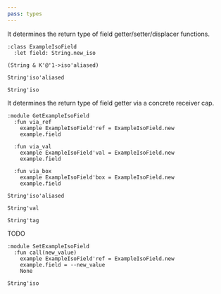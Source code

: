 ```yaml
---
pass: types
---
```


It determines the return type of field getter/setter/displacer functions.

```savi
:class ExampleIsoField
  :let field: String.new_iso
```
```types.return ExampleIsoField.field
(String & K'@'1->iso'aliased)
```
```types.return ExampleIsoField.field=
String'iso'aliased
```
```types.return ExampleIsoField.field<<=
String'iso
```

It determines the return type of field getter via a concrete receiver cap.

```savi
:module GetExampleIsoField
  :fun via_ref
    example ExampleIsoField'ref = ExampleIsoField.new
    example.field

  :fun via_val
    example ExampleIsoField'val = ExampleIsoField.new
    example.field

  :fun via_box
    example ExampleIsoField'box = ExampleIsoField.new
    example.field
```
```types.return GetExampleIsoField.via_ref
String'iso'aliased
```
```types.return GetExampleIsoField.via_val
String'val
```
```types.return GetExampleIsoField.via_box
String'tag
```

TODO

```savi
:module SetExampleIsoField
  :fun call(new_value)
    example ExampleIsoField'ref = ExampleIsoField.new
    example.field = --new_value
    None
```
```types.params[0] SetExampleIsoField.call
String'iso
```
